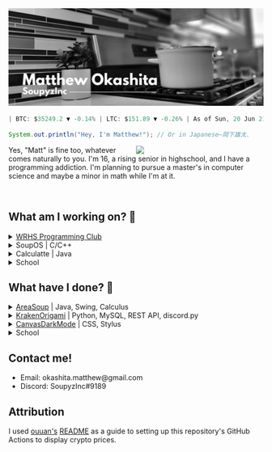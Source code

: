 <!--
    Thanks for peeking under the hood! It's pretty neat right?

    While you are welcome to use this README as a guide, please
    DO NOT just blindly copy it. 1. It's never good to blindly 
    copy code you don't understand and 2. You may end up leaving
    my information in your README.

    I'm glad you enjoyed my README enough to take a peak under 
    the hood! <3
        - Matthew Okashita | SoupyzInc (https://github.com/SoupyzInc)
-->

<img src="https://github.com/SoupyzInc/SoupyzInc/blob/master/Images/GitHub%20Banner.png" alt="Matthew Okashita | SoupyzInc">

<!--START_SECTION:crypto-prices-->
```java
| BTC: $35249.2 ▼ -0.14% | LTC: $151.89 ▼ -0.26% | As of Sun, 20 Jun 21 09:46:48 +0000, from the Kraken REST API. |
```
<!--END_SECTION:crypto-prices-->

```java
System.out.println("Hey, I'm Matthew!"); // Or in Japanese—岡下雄太.
```

<img align="right" width="50%" src="https://github-readme-stats.vercel.app/api?username=soupyzinc&hide=contribs&count_private=true&show_icons=true&theme=dark&title_color=9aa0a6&text_coolor+9aa0a6&icon_color=CAD1D9&bg_color=00000000">
<p>Yes, "Matt" is fine too, whatever comes naturally to you. I'm 16, a rising senior in highschool, and I have a programming addiction. I'm planning to pursue a master's in computer science and maybe a minor in math while I'm at it.</p>

<br>

<h2>What am I working on? 🤔</h2>
<details>
    <summary><a href="https://github.com/WRHS-Programming-Club">WRHS Programming Club</a></summary>
    <p><blockquote>Cofounder and President of the WRHS Programming Club.</blockquote></p>
</details>
<details>
    <summary>SoupOS | C/C++</summary>
    <p><blockquote>My own operating system built from scratch! Being made with the guidance of <a href="https://www.youtube.com/watch?v=mpPbKEeWIHU&list=PLxN4E629pPnJxCQCLy7E0SQY_zuumOVyZ">Poncho's YouTube series</a>. Currently debugging the page table manager.</blockquote></p>
</details>
<details>
    <summary>Calculatte | Java</summary>
    <p><blockquote>A simple Java calculus library. Why? I love math <i>and</i> programming! ❤️</blockquote></p>
</details>
<details>
    <summary>School</summary>
    <p><blockquote>Notable courses: AP Physics 2, AP Calculus BC, and AP Statistics.<br>Other: CodeQuest 2021.</blockquote></p>
</details>

<h2>What have I done? 🎉</h2>
<details>
    <summary><a href="https://github.com/SoupyzInc/AreaSoup">AreaSoup</a> | Java, Swing, Calculus</summary>
    <p><blockquote>A Java Swing app to visualize different integral approximation techniques.<br><br><img src="https://github.com/SoupyzInc/AreaSoup/blob/main/AreaSoup%20Demo.gif" alt="Demo of AreaSoup"></blockquote></p>
</details>
<details>
    <summary><a href="https://github.com/SoupyzInc/KrakenOrigami">KrakenOrigami</a> | Python, MySQL, REST API, discord.py</summary>
    <p><blockquote>A Discord bot written in Python to paper trade crypto currencies. It utilizes discord.py and MySQL to make and store paper trades. Prices are taken from the Kraken REST API.<br><br><img src="https://github.com/SoupyzInc/KrakenOrigami/blob/main/Wiki/Kraken_Showcase.png" alt="KrakenOrigami Demo"></blockquote></p>
</details>
<details>
    <summary><a href="https://github.com/SoupyzInc/CanvasDarkMode">CanvasDarkMode</a> | CSS, Stylus</summary>
    <p><blockquote>An open source Stylus extension to give Canvas a dark mode. Now students can work late at night without burning their retinas out!<br><br><img src="https://github.com/SoupyzInc/CanvasDarkMode/blob/main/images/Dashboardv1.1.5.png" alt="CanvasDarkMode Demo"></blockquote></p>
</details>
<details>
    <summary>School</summary>
    <p><blockquote>Notable courses: AP Computer Science A, C# Programming (DE), AP Physics 1, AP Calculus AB, and AP English Language Composition.<br>Other achievements: CodeQuest 2020 (14th/~35), MOS Certified, Florida Marching Band 2019 Class 4A State Champions.</blockquote></p>
</details>

<h2>Contact me!</h2>
<ul>
    <li>Email: okashita.matthew@gmail.com</li>
    <li>Discord: SoupyzInc#9189</li>
</ul>

<h2>Attribution</h2>
I used <a href="https://github.com/ouuan">ouuan's</a> <a href="https://github.com/ouuan/ouuan">README</a> as a guide to setting up this repository's GitHub Actions to display crypto prices.
